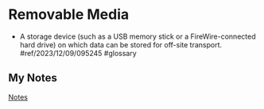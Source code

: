 # Removable Media
- A storage device (such as a USB memory stick or a FireWire-connected hard drive) on which data can be stored for off-site transport. #ref/2023/12/09/095245 #glossary 
## My Notes
[Notes](mynotes/removable-media-notes.md)
